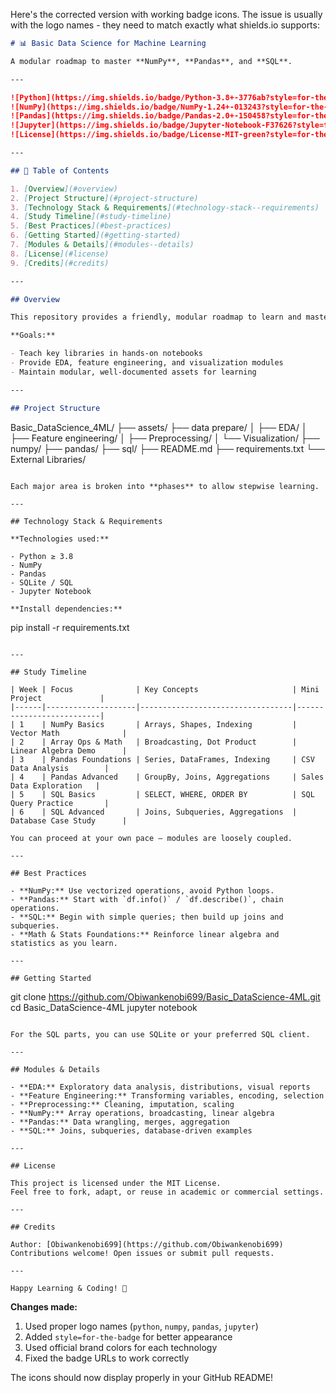 Here's the corrected version with working badge icons. The issue is usually with the logo names - they need to match exactly what shields.io supports:

```markdown
# 📊 Basic Data Science for Machine Learning

A modular roadmap to master **NumPy**, **Pandas**, and **SQL**.

---

![Python](https://img.shields.io/badge/Python-3.8+-3776ab?style=for-the-badge&logo=python&logoColor=white)  
![NumPy](https://img.shields.io/badge/NumPy-1.24+-013243?style=for-the-badge&logo=numpy&logoColor=white)  
![Pandas](https://img.shields.io/badge/Pandas-2.0+-150458?style=for-the-badge&logo=pandas&logoColor=white)  
![Jupyter](https://img.shields.io/badge/Jupyter-Notebook-F37626?style=for-the-badge&logo=jupyter&logoColor=white)  
![License](https://img.shields.io/badge/License-MIT-green?style=for-the-badge)  

---

## 🧭 Table of Contents

1. [Overview](#overview)
2. [Project Structure](#project-structure)
3. [Technology Stack & Requirements](#technology-stack--requirements)
4. [Study Timeline](#study-timeline)
5. [Best Practices](#best-practices)
6. [Getting Started](#getting-started)
7. [Modules & Details](#modules--details)
8. [License](#license)
9. [Credits](#credits)

---

## Overview

This repository provides a friendly, modular roadmap to learn and master **core data science skills** using NumPy, Pandas, and SQL — especially useful for preparing data for machine learning.

**Goals:**

- Teach key libraries in hands-on notebooks
- Provide EDA, feature engineering, and visualization modules
- Maintain modular, well-documented assets for learning

---

## Project Structure

```
Basic_DataScience_4ML/
├── assets/
├── data prepare/
│   ├── EDA/
│   ├── Feature engineering/
│   ├── Preprocessing/
│   └── Visualization/
├── numpy/
├── pandas/
├── sql/
├── README.md
├── requirements.txt
└── External Libraries/
```

Each major area is broken into **phases** to allow stepwise learning.

---

## Technology Stack & Requirements

**Technologies used:**

- Python ≥ 3.8
- NumPy
- Pandas
- SQLite / SQL
- Jupyter Notebook

**Install dependencies:**

```
pip install -r requirements.txt
```

---

## Study Timeline

| Week | Focus              | Key Concepts                     | Mini Project             |
|------|--------------------|----------------------------------|--------------------------|
| 1    | NumPy Basics       | Arrays, Shapes, Indexing         | Vector Math              |
| 2    | Array Ops & Math   | Broadcasting, Dot Product        | Linear Algebra Demo      |
| 3    | Pandas Foundations | Series, DataFrames, Indexing     | CSV Data Analysis        |
| 4    | Pandas Advanced    | GroupBy, Joins, Aggregations     | Sales Data Exploration   |
| 5    | SQL Basics         | SELECT, WHERE, ORDER BY          | SQL Query Practice       |
| 6    | SQL Advanced       | Joins, Subqueries, Aggregations  | Database Case Study      |

You can proceed at your own pace — modules are loosely coupled.

---

## Best Practices

- **NumPy:** Use vectorized operations, avoid Python loops.
- **Pandas:** Start with `df.info()` / `df.describe()`, chain operations.
- **SQL:** Begin with simple queries; then build up joins and subqueries.
- **Math & Stats Foundations:** Reinforce linear algebra and statistics as you learn.

---

## Getting Started

```
git clone https://github.com/Obiwankenobi699/Basic_DataScience-4ML.git
cd Basic_DataScience-4ML
jupyter notebook
```

For the SQL parts, you can use SQLite or your preferred SQL client.

---

## Modules & Details

- **EDA:** Exploratory data analysis, distributions, visual reports
- **Feature Engineering:** Transforming variables, encoding, selection
- **Preprocessing:** Cleaning, imputation, scaling
- **NumPy:** Array operations, broadcasting, linear algebra
- **Pandas:** Data wrangling, merges, aggregation
- **SQL:** Joins, subqueries, database-driven examples

---

## License

This project is licensed under the MIT License.  
Feel free to fork, adapt, or reuse in academic or commercial settings.

---

## Credits

Author: [Obiwankenobi699](https://github.com/Obiwankenobi699)  
Contributions welcome! Open issues or submit pull requests.

---

Happy Learning & Coding! 🚀
```

**Changes made:**
1. Used proper logo names (`python`, `numpy`, `pandas`, `jupyter`)
2. Added `style=for-the-badge` for better appearance
3. Used official brand colors for each technology
4. Fixed the badge URLs to work correctly

The icons should now display properly in your GitHub README!
